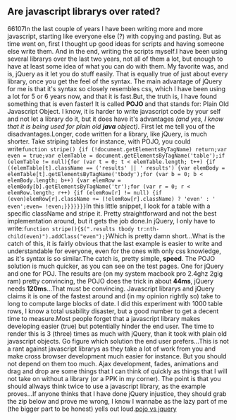 <article><h2>Are javascript librarys over rated?</h2><time><span class="day">6</span><span class="month">6</span><span class="year">107</span></time>In the last couple of years I have been writing more and more javascript, starting like everyone else (?) with copying and pasting. But as time went on, first I thought up good ideas for scripts and having someone else write them. And in the end, writing the scripts myself.I have been using several librarys over the last two years, not all of them a lot, but enough to have at least some idea of what you can do with them. My favorite  was,  and is, jQuery as it let you do stuff easily. That is equally true of just about every library, once you get the feel of the syntax. The main advantage of jQuery for me is that it's syntax so closely resembles css, which I have been using a lot for 5 or 6 years now, and that it is fast.But, the truth is, I have found something that is even faster! <!--more-->It is called <strong>POJO   </strong>and that stands for: Plain Old Javascript Object. I know, it is harder to write javascript code by your self and not let a library do it, but it does have it's advantages<em> (and yes, I know that it is being used for plain old <strong>java</strong> object)</em>. First let me tell you of the disadvantages.Longer, code written for a library, like jQuery, is much shorter. Take striping tables for instance, with POJO, you could write<code>function stripe() {if (!document.getElementsByTagName) return;var even = true;var elemTable = document.getElementsByTagName('table');if (elemTable != null){for (var t = 0; t &lt; elemTable.length; t++) {if ((elemTable[t].className == ('results' || ' results') {var elemBody = elemTable[t].getElementsByTagName('tbody');for (var b = 0; b &lt; elemBody.length; b++) {var elemRow = elemBody[b].getElementsByTagName('tr');for (var r = 0; r &lt; elemRow.length; r++) {if (elemRow[r] != null) {if (even)elemRow[r].className += (!elemRow[r].className) ? 'even' : ' even';even= !even;}}}}}}}</code>In this little snippet, I look for a table with a specific className and stripe it. Pretty straightforward and not the best implementation around, but it gets the job done.In jQuery, I only have to write:<code>function stripe(){$(".results tbody tr:nth-child(even)").addClass("even");}</code>Which is pretty damn short...What is the catch of this, it is fairly obvious that the last example is easier to write and understandable for everyone, even for the ones with only css knowledge, as it's syntax is so similar.The catch is, pretty simple, <strong>speed</strong>. The POJO solution is much quicker, as you can see on the test pages. One for jQuery and one for POJ. The results are (on my system macbook pro 2.4ghz 2gig ram) pretty convincing, the POJO does the trick in about <strong>44ms</strong>, jQuery needs <strong>120ms</strong>...That must be convincing. Javascript librarys and jQuery claims it is  one of the fastest around and (in my opinion rightly so) take to long to compute large blocks of date. I did this experiment with 1000 table rows, I know a total usability disaster, but a good number to get a decent time to measure.Most people forget that a javascript library makes developing easier (true) but potentially hinder the end user. The time to render this is 3 (three) times as much with jQuery, than it took with plain old javascript objects. Go figure which solution the end user prefers...This is not a rant against javascript librarys as they take a lot of work from you and make cross browser development much easier for instance. But you should not depend on them too much. Ajax development, fades, animations and drag and drop are some things that I can think of quickly as things that I will not take on without a library (or a PPK in my corner). The point is that you should allways think twice to use a javascript library, as the example proves...If anyone thinks that I have done jQuery injustice, they should grab the zip below and prove me wrong, I know I wannabe as the lazy part of me (the bigger part to be honest) yells out loud.<a href='http://www.wnas.nl/wp-content/uploads/2007/07/pojo_vs_jquery.zip' title='pojo vs jquery'>pojo vs jquery</a></article>